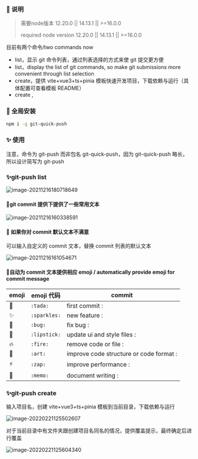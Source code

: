 ### 📝 说明

> 需要node版本 12.20.0 || 14.13.1 || >=16.0.0
>
> required node version 12.20.0 || 14.13.1 || >=16.0.0

目前有两个命令/two commands now

- list，显示 git 命令列表，通过列表选择的方式来使 git 提交更方便
- list，display the list of git commands, so make git  submissions more convenient through list selection
- create，提供 vite+vue3+ts+pinia 模板快速开发项目，下载依赖与运行（具体配置可查看模板 README）
- create , 

### 🎉 全局安装

```bash
npm i -g git-quick-push
```

### ✨ 使用

注意，命令为 git-push 而非包名 git-quick-push，因为 git-quick-push 略长，所以设计简写为 git-push

### ✨git-push list

![image-20211216180718649](https://gitee.com/zqylzcwcxy/picture-bed/raw/master/img/image-20211216180718649.png)

#### 🚀git commit 提供下提供了一些常用文本

![image-20211216160338591](https://gitee.com/zqylzcwcxy/picture-bed/raw/master/img/image-20211216160338591.png)

#### 🚀 如果你对 commit 默认文本不满意

可以输入自定义的 commit 文本，替换 commit 列表的默认文本

![image-20211216161054671](https://gitee.com/zqylzcwcxy/picture-bed/raw/master/img/image-20211216161054671.png)

#### 🚀自动为 commit 文本提供相应 emoji / automatically provide emoji for commit message

| emoji         | emoji 代码   | commit             |
| ------------- | ------------ | ----------------------- |
| 🎉   | `:tada:`     | first commit : |
| ✨   | `:sparkles:` | new feature : |
| 🐛      | `:bug:`      | fix bug : |
| 💄   | `:lipstick:` | update ui and style files : |
| 🔥   | `:fire:`     | remove code or file : |
| 🎨 | `:art:`      | improve code structure or code format : |
| ⚡   | `:zap:`      | improve performance : |
| 📝 | `:memo:`     | document writing : |

### ✨git-push create

输入项目名，创建 vite+vue3+ts+pinia 模板到当前目录，下载依赖与运行

![image-20220221125502607](https://gitee.com/zqylzcwcxy/picture-bed/raw/master/img/image-20220221125502607.png)

对于当前目录中有文件夹跟创建项目名同名的情况，提供覆盖提示，最终确定后进行覆盖

![image-20220221125604340](https://gitee.com/zqylzcwcxy/picture-bed/raw/master/img/image-20220221125604340.png)

